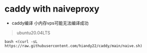 # caddy with naiveproxy
- caddy编译
小内存vps可能无法编译成功
> ubuntu20.04LTS
```
bash <(curl -sL https://raw.githubusercontent.com/hiandy22/caddy/main/naive.sh)
```


